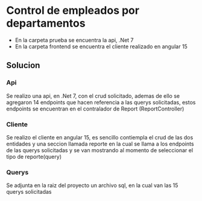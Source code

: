 # Control de empleados por departamentos

- En la carpeta prueba se encuentra la api, .Net 7
- En la carpeta frontend se encuentra el cliente realizado en angular 15

## Solucion

### Api
Se realizo una api, en .Net 7, con el crud solicitado, ademas de ello se agregaron 14 endpoints que
hacen referencia a las querys solicitadas, estos endpoints se encuentran
en el contralador de Report (ReportController)

### Cliente
Se realizo el cliente en angular 15, es sencillo contiempla el crud
de las dos entidades y una seccion llamada reporte en la cual se llama a los
endpoints de las querys solicitadas y se van mostrando al momento de seleccionar el 
tipo de reporte(query)

### Querys
 Se adjunta en la raiz del proyecto un archivo sql, en la cual van
 las 15 querys solicitadas